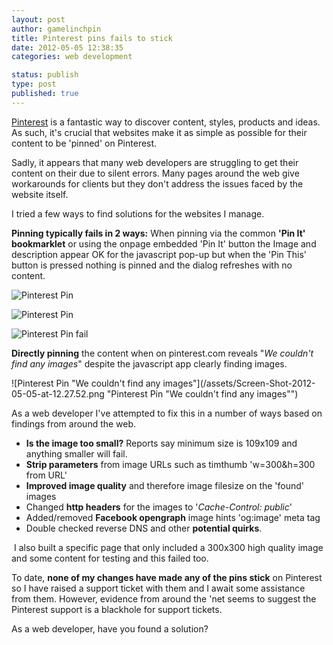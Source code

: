 ```yaml
---
layout: post
author: gamelinchpin
title: Pinterest pins fails to stick
date: 2012-05-05 12:38:35
categories: web development

status: publish
type: post
published: true
---
```

[Pinterest](http://pinterest.com/simeonp/ "Pinterest") is a fantastic way to discover content, styles, products and ideas. As such, it's crucial that websites make it as simple as possible for their content to be 'pinned' on Pinterest.

Sadly, it appears that many web developers are struggling to get their
content on their due to silent errors. Many pages around the web give
workarounds for clients but they don't address the issues faced by the
website itself.

I tried a few ways to find solutions for the websites I manage.

**Pinning typically fails in 2 ways:**
 When pinning via the common **'Pin It' bookmarklet** or using the
onpage embedded 'Pin It' button the Image and description appear OK for
the javascript pop-up but when the 'Pin This' button is pressed nothing
is pinned and the dialog refreshes with no content.

![](/assets/Screen-Shot-2012-05-05-at-12.26.42.png "Pinterest Pin")

![](/assets/Screen-Shot-2012-05-05-at-12.27.19.png "Pinterest Pin")

![](/assets/Screen-Shot-2012-05-05-at-12.27.28.png "Pinterest Pin fail")

**Directly pinning** the content when on pinterest.com reveals "*We
couldn't find any images*" despite the javascript app clearly finding
images.

![Pinterest Pin "We couldn't find any
images"](/assets/Screen-Shot-2012-05-05-at-12.27.52.png "Pinterest Pin "We couldn't find any images"")

As a web developer I've attempted to fix this in a number of ways based
on findings from around the web.

-   **Is the image too small?** Reports say minimum size is 109x109 and
    anything smaller will fail.
-   **Strip parameters** from image URLs such as timthumb 'w=300&h=300
    from URL'
-   **Improved image quality** and therefore image filesize on the
    'found' images
-   Changed **http headers** for the images to '*Cache-Control: public*'
-   Added/removed **Facebook opengraph** image hints 'og:image' meta tag
-   Double checked reverse DNS and other **potential quirks**.

<div>

 I also built a specific page that only included a 300x300 high quality
image and some content for testing and this failed too.

</div>

To date, **none of my changes have made any of the pins stick** on
Pinterest so I have raised a support ticket with them and I await some
assistance from them. However, evidence from around the 'net seems to
suggest the Pinterest support is a blackhole for support tickets.

As a web developer, have you found a solution?

